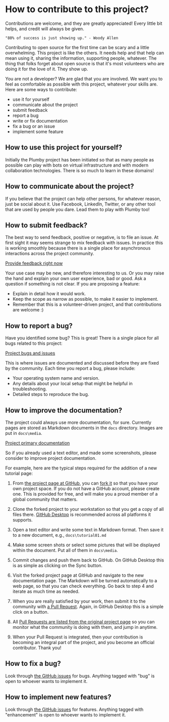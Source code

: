 # How to contribute to this project?

Contributions are welcome, and they are greatly appreciated! Every
little bit helps, and credit will always be given.

    "80% of success is just showing up." - Woody Allen

Contributing to open source for the first time can be scary and a little overwhelming.
This project is like the others. It needs help and that help can mean using it, sharing the information,
supporting people, whatever. The thing that folks forget about open source is that it's most volunteers who are doing it for the love of it. They show up.

You are not a developer? We are glad that you are involved.
We want you to feel as comfortable as possible with this project, whatever your skills are.
Here are some ways to contribute:

* use it for yourself
* communicate about the project
* submit feedback
* report a bug
* write or fix documentation
* fix a bug or an issue
* implement some feature

## How to use this project for yourself?

Initially the Plumby project has been initiated so that as many
people as possible can play with bots on virtual infrastructure and with modern collaboration
technologies. There is so much to learn in these domains!

## How to communicate about the project?

If you believe that the project can help other persons, for whatever reason,
just be social about it. Use Facebook, LinkedIn, Twitter, or any other tool
that are used by people you dare. Lead them to play with Plumby too!

## How to submit feedback?

The best way to send feedback, positive or negative, is to file an issue.
At first sight it may seems strange to mix feedback with issues. In practice this
is working smoothly because there is a single place for asynchronous interactions
across the project community.

[Provide feedback right now](https://github.com/bernard357/spark-plumbery/issues)

Your use case may be new, and therefore interesting to us. Or you may raise the hand
and explain your own user experience, bad or good. Ask a question if something
is not clear. If you are proposing a feature:

* Explain in detail how it would work.
* Keep the scope as narrow as possible, to make it easier to implement.
* Remember that this is a volunteer-driven project, and that contributions
  are welcome :)

## How to report a bug?

Have you identified some bug? This is great! There is a single place for
all bugs related to this project:

[Project bugs and issues](https://github.com/bernard357/spark-plumbery/issues)

This is where issues are documented and discussed before they are fixed by the
community. Each time you report a bug, please include:

* Your operating system name and version.
* Any details about your local setup that might be helpful in troubleshooting.
* Detailed steps to reproduce the bug.

## How to improve the documentation?

The project could always use more documentation, for sure. Currently pages
are stored as Markdown documents in the `docs` directory. Images are put
in `docs\media`.

[Project primary documentation](https://github.com/bernard357/spark-plumbery/tree/master/docs)

So if you already used a text editor, and made some screenshots, please consider
to improve project documentation.

For example, here are the typical steps required for the addition of a new tutorial page:

1. From [the project page at GitHub](https://github.com/bernard357/spark-plumbery), you can [fork it](https://help.github.com/articles/fork-a-repo/) so that you have your own project space.
   If you do not have a GitHub account, please create one. This is provided for free, and will
   make you a proud member of a global community that matters.

2. Clone the forked project to your workstation so that you get a copy of all files there.
   [GitHub Desktop](https://desktop.github.com/) is recommended across all platforms it supports.

3. Open a text editor and write some text in Markdown format. Then save it
   to a new document, e.g., `docs\tutorial01.md`

4. Make some screen shots or select some pictures that will be displayed
   within the document. Put all of them in `docs\media`.

5. Commit changes and push them back to GitHub. On GitHub Desktop this is
   as simple as clicking on the Sync button.

6. Visit the forked project page at GitHub and navigate to the new documentation
   page. The Markdown will be turned automatically to a web page, so that you can
   check everything. Go back to step 4 and iterate as much time as needed.

7. When you are really satisfied by your work, then submit it to the community
   with [a Pull Request](https://help.github.com/articles/about-pull-requests/).
   Again, in GitHub Desktop this is a simple click on a button.

8. All [Pull Requests are listed from the original project page](https://github.com/bernard357/spark-plumbery/pulls)
   so you can monitor what the community is doing with them, and jump in anytime.

9. When your Pull Request is integrated, then your contribution is
   becoming an integral part of the project, and you become an official
   contributor. Thank you!

## How to fix a bug?

Look through [the GitHub issues](https://github.com/bernard357/spark-plumbery/issues) for bugs.
Anything tagged with "bug" is open to whoever wants to implement it.

## How to implement new features?

Look through [the GitHub issues](https://github.com/bernard357/spark-plumbery/issues) for features.
Anything tagged with "enhancement" is open to whoever wants to implement it.
